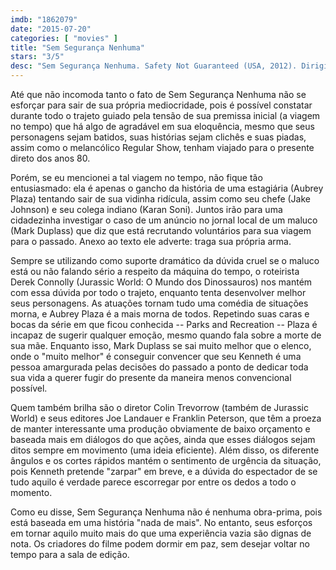 ```yaml
---
imdb: "1862079"
date: "2015-07-20"
categories: [ "movies" ]
title: "Sem Segurança Nenhuma"
stars: "3/5"
desc: "Sem Segurança Nenhuma. Safety Not Guaranteed (USA, 2012). Dirigido por Colin Trevorrow. Escrito por Derek Connolly. Com Aubrey Plaza, Lauren Carlos, Basil Harris, Mary Lynn Rajskub, Jake Johnson, Karan Soni, David Schultz, Jeff Garlin, Mark Duplass."
---
```

Até que não incomoda tanto o fato de Sem Segurança Nenhuma não se esforçar para sair de sua própria mediocridade, pois é possível constatar durante todo o trajeto guiado pela tensão de sua premissa inicial (a viagem no tempo) que há algo de agradável em sua eloquência, mesmo que seus personagens sejam batidos, suas histórias sejam clichês e suas piadas, assim como o melancólico Regular Show, tenham viajado para o presente direto dos anos 80.

Porém, se eu mencionei a tal viagem no tempo, não fique tão entusiasmado: ela é apenas o gancho da história de uma estagiária (Aubrey Plaza) tentando sair de sua vidinha ridícula, assim como seu chefe (Jake Johnson) e seu colega indiano (Karan Soni). Juntos irão para uma cidadezinha investigar o caso de um anúncio no jornal local de um maluco (Mark Duplass) que diz que está recrutando voluntários para sua viagem para o passado. Anexo ao texto ele adverte: traga sua própria arma.

Sempre se utilizando como suporte dramático da dúvida cruel se o maluco está ou não falando sério a respeito da máquina do tempo, o roteirista Derek Connolly (Jurassic World: O Mundo dos Dinossauros) nos mantém com essa dúvida por todo o trajeto, enquanto tenta desenvolver melhor seus personagens. As atuações tornam tudo uma comédia de situações morna, e Aubrey Plaza é a mais morna de todos. Repetindo suas caras e bocas da série em que ficou conhecida -- Parks and Recreation -- Plaza é incapaz de sugerir qualquer emoção, mesmo quando fala sobre a morte de sua mãe. Enquanto isso, Mark Duplass se sai muito melhor que o elenco, onde o "muito melhor" é conseguir convencer que seu Kenneth é uma pessoa amargurada pelas decisões do passado a ponto de dedicar toda sua vida a querer fugir do presente da maneira menos convencional possível.

Quem também brilha são o diretor Colin Trevorrow (também de Jurassic World) e seus editores Joe Landauer e Franklin Peterson, que têm a proeza de manter interessante uma produção obviamente de baixo orçamento e baseada mais em diálogos do que ações, ainda que esses diálogos sejam ditos sempre em movimento (uma ideia eficiente). Além disso, os diferente ângulos e os cortes rápidos mantém o sentimento de urgência da situação, pois Kenneth pretende "zarpar" em breve, e a dúvida do espectador de se tudo aquilo é verdade parece escorregar por entre os dedos a todo o momento.

Como eu disse, Sem Segurança Nenhuma não é nenhuma obra-prima, pois está baseada em uma história "nada de mais". No entanto, seus esforços em tornar aquilo muito mais do que uma experiência vazia são dignas de nota. Os criadores do filme podem dormir em paz, sem desejar voltar no tempo para a sala de edição.
